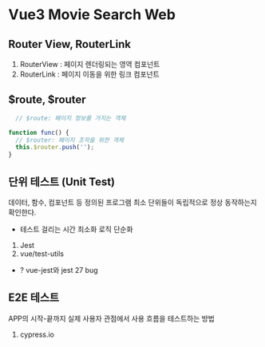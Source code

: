 # Vue3 Movie Search Web


## Router View, RouterLink

1. RouterView : 페이지 렌더링되는 영역 컴포넌트  
2. RouterLink : 페이지 이동을 위한 링크 컴포넌트   


## $route, $router
```javascript
  // $route: 페이지 정보를 가지는 객체

function func() {
  // $router: 페이지 조작을 위한 객체
  this.$router.push(''); 
}
```

## 단위 테스트 (Unit Test)
데이터, 함수, 컴포넌트 등 정의된 프로그램 최소 단위들이 독립적으로 정상 동작하는지 확인한다.
* 테스트 걸리는 시간 최소화 로직 단순화
1. Jest
1. vue/test-utils

* ? vue-jest와 jest 27 bug
## E2E 테스트
APP의 시작-끝까지 실제 사용자 관점에서 사용 흐름을
테스트하는 방법
1. cypress.io